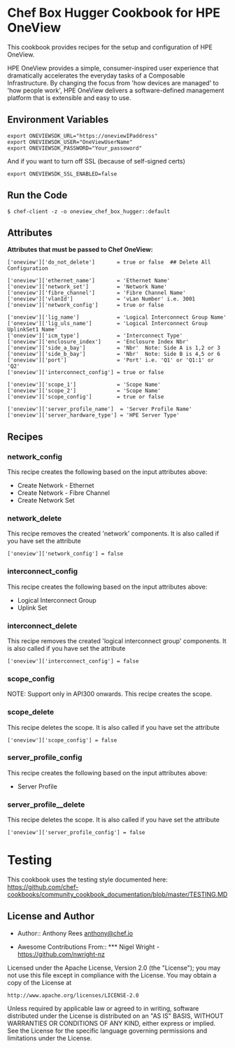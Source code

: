 #  Chef Box Hugger Cookbook for HPE OneView

This cookbook provides recipes for the setup and configuration of HPE OneView.

HPE OneView provides a simple, consumer-inspired user experience that dramatically accelerates the everyday tasks of a Composable Infrastructure.  By changing the focus from 'how devices are managed' to 'how people work', HPE OneView delivers a software-defined management platform that is extensible and easy to use.

## Environment Variables
```
export ONEVIEWSDK_URL="https://oneviewIPaddress"
export ONEVIEWSDK_USER="OneViewUserName"
export ONEVIEWSDK_PASSWORD="Your_passoword"
```
And if you want to turn off SSL (because of self-signed certs)
```
export ONEVIEWSDK_SSL_ENABLED=false
```

## Run the Code
```
$ chef-client -z -o oneview_chef_box_hugger::default
```

## Attributes

**Attributes that must be passed to Chef OneView:**

    ['oneview']['do_not_delete']       = true or false  ## Delete All Configuration

    ['oneview']['ethernet_name']       = 'Ethernet Name'
    ['oneview']['network_set']         = 'Network Name'
    ['oneview']['fibre_channel']       = 'Fibre Channel Name'
    ['oneview']['vlanId']              = 'vLan Number' i.e. 3001
    ['oneview']['network_config']      = true or false
    
    ['oneview']['lig_name']            = 'Logical Interconnect Group Name'
    ['oneview']['lig_uls_name']        = 'Logical Interconnect Group UplinkSet1 Name'
    ['oneview']['icm_type']            = 'Interconnect Type'
    ['oneview']['enclosure_index']     = 'Enclosure Index Nbr'
    ['oneview']['side_a_bay']          = 'Nbr'  Note: Side A is 1,2 or 3
    ['oneview']['side_b_bay']          = 'Nbr'  Note: Side B is 4,5 or 6
    ['oneview']['port']                = 'Port' i.e. 'Q1' or 'Q1:1' or 'Q2'
    ['oneview']['interconnect_config'] = true or false

    ['oneview']['scope_1']             = 'Scope Name'
    ['oneview']['scope_2']             = 'Scope Name'
    ['oneview']['scope_config']        = true or false

    ['oneview']['server_profile_name']  = 'Server Profile Name'
    ['oneview']['server_hardware_type'] = 'HPE Server Type'

## Recipes

### network_config
This recipe creates the following based on the input attributes above:
- Create Network - Ethernet
- Create Network - Fibre Channel
- Create Network Set

### network_delete
This recipe removes the created 'network' components. It is also called if you have set the attribute
```
['oneview']['network_config'] = false
```

### interconnect_config
This recipe creates the following based on the input attributes above:
- Logical Interconnect Group
- Uplink Set

### interconnect_delete
This recipe removes the created 'logical interconnect group' components. It is also called if you have set the attribute
```
['oneview']['interconnect_config'] = false
```
### scope_config
NOTE: Support only in API300 onwards.
This recipe creates the scope.

### scope_delete
This recipe deletes the scope.  It is also called if you have set the attribute
```
['oneview']['scope_config'] = false
```
### server_profile_config
This recipe creates the following based on the input attributes above:
- Server Profile

### server_profile__delete
This recipe deletes the scope.  It is also called if you have set the attribute
```
['oneview']['server_profile_config'] = false
```

# Testing

This cookbook uses the testing style documented here: https://github.com/chef-cookbooks/community_cookbook_documentation/blob/master/TESTING.MD

## License and Author

* Author:: Anthony Rees <anthony@chef.io>

* Awesome Contributions From:: 
*** Nigel Wright - https://github.com/nwright-nz

Licensed under the Apache License, Version 2.0 (the "License");
you may not use this file except in compliance with the License.
You may obtain a copy of the License at

    http://www.apache.org/licenses/LICENSE-2.0

Unless required by applicable law or agreed to in writing, software
distributed under the License is distributed on an "AS IS" BASIS,
WITHOUT WARRANTIES OR CONDITIONS OF ANY KIND, either express or implied.
See the License for the specific language governing permissions and
limitations under the License.
